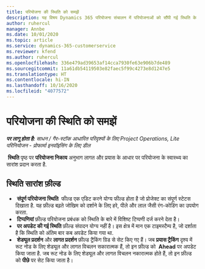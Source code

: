 ```yaml
---
title: परियोजना की स्थिति को समझें
description: यह विषय Dynamics 365 परियोजना संचालन में परियोजनाओं को सौंपी गई स्थिति के बारे में जानकारी प्रदान करता है।
author: ruhercul
manager: Annbe
ms.date: 10/01/2020
ms.topic: article
ms.service: dynamics-365-customerservice
ms.reviewer: kfend
ms.author: ruhercul
ms.openlocfilehash: 336e479ad39653af14cca7930fe63e906b7de489
ms.sourcegitcommit: 11a61db54119503e82faec5f99c4273e8d1247e5
ms.translationtype: HT
ms.contentlocale: hi-IN
ms.lasthandoff: 10/16/2020
ms.locfileid: "4077572"
---
```

# <a name="understand-project-status"></a>परियोजना की स्थिति को समझें

_**पर लागू होता है:** साधन / गैर-स्टॉक आधारित परिदृश्यों के लिए Project Operations, Lite परिनियोजन - प्रोफार्मा इनवॉइसिंग के लिए डील_


 **स्थिति** पृष्ठ पर **परियोजना निकाय** अनुभाग लागत और प्रयास के आधार पर परियोजना के स्वास्थ्य का सारांश प्रदान करता है.


## <a name="status-summary-fields"></a>स्थिति सारांश फ़ील्ड

-  **संपूर्ण परियोजना स्थिति**  फील्ड एक एडिट करने योग्य फील्ड होता है जो प्रोजेक्ट का संपूर्ण स्टेटस दिखाता है. यह फ़ील्ड बढ़ते जोखिम को दर्शाने के लिए हरे, पीले और लाल जैसी रंग-कोडिंग का उपयोग करता. 
-  **टिप्पणियां** फ़ील्ड परियोजना प्रबंधक को स्थिति के बारे में विशिष्ट टिप्पणी दर्ज करने देता है। 
-  **पर अपडेट की गई स्थिति** फ़ील्ड संपादन योग्य नहीं है। इस क्षेत्र में मान एक टाइमस्टैम्प है, जो दर्शाता है कि स्थिति को अंतिम बार कब अपडेट किया गया था.
-  **शेड्यूल प्रदर्शन** और **लागत प्रदर्शन** फ़ील्ड ट्रैकिंग ग्रिड से सेट किए गए हैं। जब **प्रयास ट्रैकिंग** दृश्य में रूट नोड के लिए शेड्यूल और लागत विचलन सकारात्मक हैं, तो इन फ़ील्ड को  **Ahead** पर अपडेट किया जाता है. जब रूट नोड के लिए शेड्यूल और लागत विचलन नकारात्मक होते हैं, तो इन फ़ील्ड को **पीछे** पर सेट किया जाता है।
